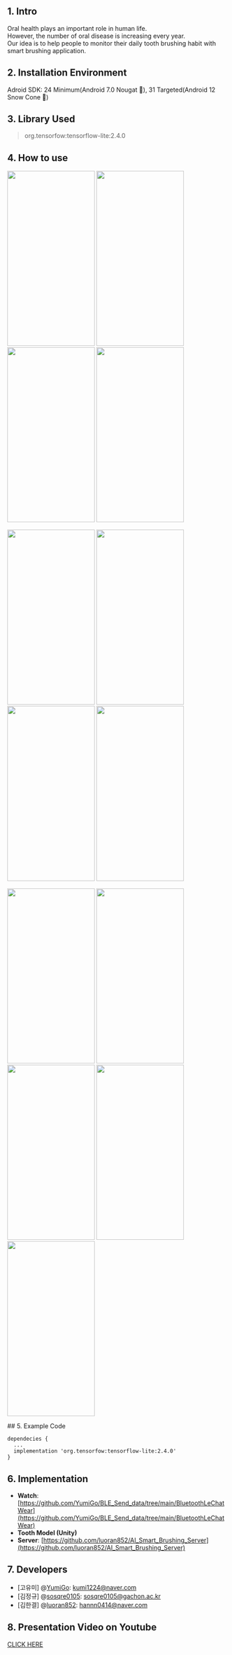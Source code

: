 ## 1. Intro
Oral health plays an important role in human life.   
However, the number of oral disease is increasing every year.    
Our idea is to help people to monitor their daily tooth brushing habit with smart brushing application. 

## 2. Installation Environment
Adroid SDK: 24 Minimum(Android 7.0 Nougat 🍫), 31 Targeted(Android 12 Snow Cone 🍧)
## 3. Library Used
> org.tensorfow:tensorflow-lite:2.4.0 
## 4. How to use
<p>
<img src="https://user-images.githubusercontent.com/72744190/171418032-6a1adf42-5120-4842-9874-56837bbfc784.jpg"  width="200" height="400"/>   
<img src="https://user-images.githubusercontent.com/72744190/171419109-d43d32bd-a215-4007-b3bf-41966364d1b5.jpg"  width="200" height="400"/>   
<img src="https://user-images.githubusercontent.com/72744190/171419235-39258961-103c-440a-8bfc-b7c7ebeee7e2.jpg"  width="200" height="400"/>   
<img src="https://user-images.githubusercontent.com/72744190/171419394-4f8da43d-a1e6-4b1f-9d07-0524aebd3a64.jpg"  width="200" height="400"/>
</p>
<p>
<img src="https://user-images.githubusercontent.com/72744190/171419509-a8461e65-28aa-4708-b317-0f11b7279a85.jpg"  width="200" height="400"/>
<img src="https://user-images.githubusercontent.com/72744190/171419607-c9e8a7d7-6a95-4e11-8614-f65ead493b16.jpg"  width="200" height="400"/>
<img src="https://user-images.githubusercontent.com/72744190/171419738-2a793f2f-b874-470e-8b01-410e4f0d8d06.jpg"  width="200" height="400"/>
<img src="https://user-images.githubusercontent.com/72744190/171419908-0da0734e-9ee4-4a58-8e4e-3c9e0dc68dba.jpg"  width="200" height="400"/>
</p>
<p>
<img src="https://user-images.githubusercontent.com/72744190/171419921-9f9062dc-5d51-4ed6-b33b-ed9f8e9a8414.jpg"  width="200" height="400"/>
<img src="https://user-images.githubusercontent.com/72744190/171419931-8d58ad11-b17a-411e-a8a9-3d2050af00c9.jpg"  width="200" height="400"/>
<img src="https://user-images.githubusercontent.com/72744190/171420164-59e43437-7349-4ab3-9539-b5bfa5b50884.jpg"  width="200" height="400"/>
<img src="https://user-images.githubusercontent.com/72744190/171420174-0f851d95-440f-459c-8da8-ba5517607e9d.jpg"  width="200" height="400"/>
<img src="https://user-images.githubusercontent.com/72744190/171420188-396cb2a4-2244-4785-8d97-451876bc46e8.jpg"  width="200" height="400"/>
</p>
## 5. Example Code

```
dependecies {   
  ...   
  implementation 'org.tensorfow:tensorflow-lite:2.4.0'   
}
```

## 6. Implementation
* **Watch**: [https://github.com/YumiGo/BLE_Send_data/tree/main/BluetoothLeChatWear](https://github.com/YumiGo/BLE_Send_data/tree/main/BluetoothLeChatWear)
* **Tooth Model (Unity)**
* **Server**: [https://github.com/luoran852/AI_Smart_Brushing_Server](https://github.com/luoran852/AI_Smart_Brushing_Server)


## 7. Developers
* [고유미] @[YumiGo](https://github.com/YumiGo): kumi1224@naver.com
* [김정규] @[sosqre0105](https://github.com/sosqre0105): sosqre0105@gachon.ac.kr
* [김한결] @[luoran852](https://github.com/luoran852): hannn0414@naver.com

## 8. Presentation Video on Youtube
[CLICK HERE](https://www.youtube.com/watch?v=5fQFTrwd-ZA&ab_channel=YumiKo)
